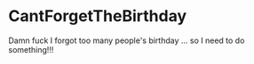 # CantForgetTheBirthday
Damn fuck I forgot too many people's birthday  ... so I need to do something!!!
